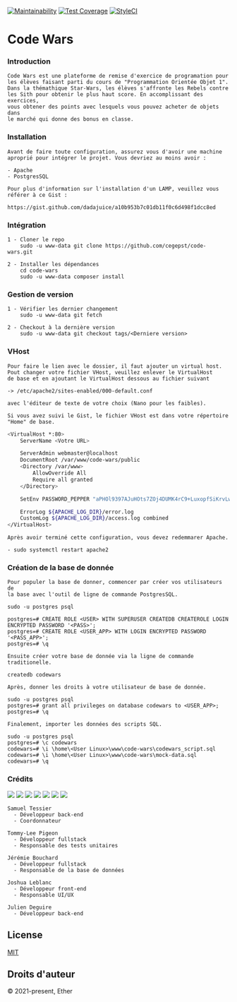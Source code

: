 [![Maintainability](https://api.codeclimate.com/v1/badges/24f7d94b96d3412089fe/maintainability)](https://codeclimate.com/github/cegepst/code-wars/maintainability)
[![Test Coverage](https://api.codeclimate.com/v1/badges/24f7d94b96d3412089fe/test_coverage)](https://codeclimate.com/github/cegepst/code-wars/test_coverage)
[![StyleCI](https://github.styleci.io/repos/403798502/shield?style=flat&branch=dev)](https://github.styleci.io/repos/403798502)

# Code Wars

### Introduction

~~~
Code Wars est une plateforme de remise d'exercice de programation pour
les élèves faisant parti du cours de "Programmation Orientée Objet 1".
Dans la thémathique Star-Wars, les élèves s'affronte les Rebels contre
les Sith pour obtenir le plus haut score. En accomplissant des exercices,
vous obtener des points avec lesquels vous pouvez acheter de objets dans
le marché qui donne des bonus en classe.
~~~

### Installation

~~~
Avant de faire toute configuration, assurez vous d'avoir une machine
aproprié pour intégrer le projet. Vous devriez au moins avoir :

- Apache
- PostgresSQL

Pour plus d'information sur l'installation d'un LAMP, veuillez vous
référer à ce Gist :

https://gist.github.com/dadajuice/a10b953b7c01db11f0c6d498f1dcc8ed
~~~

### Intégration

~~~
1 - Cloner le repo
    sudo -u www-data git clone https://github.com/cegepst/code-wars.git

2 - Installer les dépendances
    cd code-wars
    sudo -u www-data composer install
~~~

### Gestion de version

~~~
1 - Vérifier les dernier changement
    sudo -u www-data git fetch
    
2 - Checkout à la dernière version
    sudo -u www-data git checkout tags/<Derniere version>
~~~

### VHost

~~~
Pour faire le lien avec le dossier, il faut ajouter un virtual host.
Pout changer votre fichier VHost, veuillez enlever le VirtualHost
de base et en ajoutant le VirtualHost dessous au fichier suivant

-> /etc/apache2/sites-enabled/000-default.conf

avec l'éditeur de texte de votre choix (Nano pour les faibles). 

Si vous avez suivi le Gist, le fichier VHost est dans votre répertoire
"Home" de base.
~~~

```bash
<VirtualHost *:80>
	ServerName <Votre URL>

	ServerAdmin webmaster@localhost
	DocumentRoot /var/www/code-wars/public
	<Directory /var/www>
		AllowOverride All
		Require all granted
	</Directory>

	SetEnv PASSWORD_PEPPER "aPHOl9397AJuHOts7ZOj4DUMK4rC9+LuxopfSiKrvLw="

	ErrorLog ${APACHE_LOG_DIR}/error.log
	CustomLog ${APACHE_LOG_DIR}/access.log combined
</VirtualHost>
```

~~~
Après avoir terminé cette configuration, vous devez redemmarer Apache.

- sudo systemctl restart apache2
~~~

### Création de la base de donnée

~~~
Pour populer la base de donner, commencer par créer vos utilisateurs de
la base avec l'outil de ligne de commande PostgresSQL.

sudo -u postgres psql

postgres=# CREATE ROLE <USER> WITH SUPERUSER CREATEDB CREATEROLE LOGIN ENCRYPTED PASSWORD '<PASS>';
postgres=# CREATE ROLE <USER_APP> WITH LOGIN ENCRYPTED PASSWORD '<PASS_APP>';
postgres=# \q

Ensuite créer votre base de donnée via la ligne de commande traditionelle.  

createdb codewars

Après, donner les droits à votre utilisateur de base de donnée.

sudo -u postgres psql
postgres=# grant all privileges on database codewars to <USER_APP>;
postgres=# \q

Finalement, importer les données des scripts SQL.

sudo -u postgres psql
postgres=# \c codewars
codewars=# \i \home\<User Linux>\www\code-wars\codewars_script.sql
codewars=# \i \home\<User Linux>\www\code-wars\mock-data.sql
codewars=# \q
~~~

### Crédits

<img src="https://avatars.githubusercontent.com/u/72167870?s=60&v=4" />
<img src="https://avatars.githubusercontent.com/u/72167889?s=60&v=4" />
<img src="https://avatars.githubusercontent.com/u/58580199?s=60&v=4" />
<img src="https://avatars.githubusercontent.com/u/72167772?s=60&v=4" />
<img src="https://avatars.githubusercontent.com/u/72167795?s=60&v=4" />
<img src="https://avatars.githubusercontent.com/u/4491532?s=60&v=4" />
<img src="https://avatars.githubusercontent.com/u/3046578?s=60&v=4" />

~~~
Samuel Tessier
  - Développeur back-end
  - Coordonnateur
  
Tommy-Lee Pigeon
  - Développeur fullstack
  - Responsable des tests unitaires
  
Jérémie Bouchard
  - Développeur fullstack
  - Responsable de la base de données
  
Joshua Leblanc
  - Développeur front-end
  - Responsable UI/UX
  
Julien Deguire
  - Développeur back-end
~~~

## License

[MIT](https://opensource.org/licenses/MIT)

## Droits d'auteur

© 2021-present, Ether
